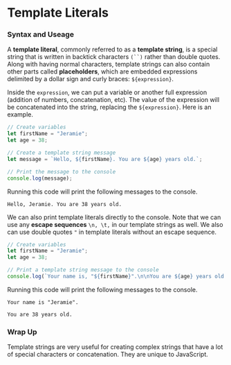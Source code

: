 # Template Literals

### Syntax and Useage

A **template literal**, commonly referred to as a **template string**, is a special string that is written in backtick characters ```(``)``` rather than double quotes. Along with having normal characters, template strings can also contain other parts called **placeholders**, which are embedded expressions delimited by a dollar sign and curly braces: ```${expression}```. 

Inside the ```expression```, we can put a variable or another full expression (addition of numbers, concatenation, etc). The value of the expression will be concatenated into the string, replacing the ```${expression}```. Here is an example.

```javascript
// Create variables
let firstName = "Jeramie";
let age = 38;

// Create a template string message
let message = `Hello, ${firstName}. You are ${age} years old.`;

// Print the message to the console
console.log(message);
```

Running this code will print the following messages to the console.

```
Hello, Jeramie. You are 38 years old.
```

We can also print template literals directly to the console. Note that we can use any **escape sequences** ```\n, \t,``` in our template strings as well. We also can use double quotes ```"``` in template literals without an escape sequence.

```javascript
// Create variables
let firstName = "Jeramie";
let age = 38;

// Print a template string message to the console
console.log(`Your name is, "${firstName}".\n\nYou are ${age} years old.`);
```

Running this code will print the following messages to the console.

```
Your name is "Jeramie". 

You are 38 years old.
```


### Wrap Up
Template strings are very useful for creating complex strings that have a lot of special characters or concatenation. They are unique to JavaScript.
